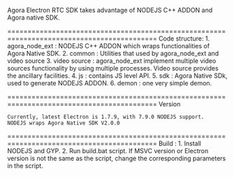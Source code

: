 Agora Electron RTC SDK takes advantage of NODEJS C++ ADDON and Agora native SDK.

===========================================================================================
Code structure:
	1. agora_node_ext : NODEJS C++ ADDON which wraps functionalities of Agora Native SDK.
	2. common : Utilities that used by agora_node_ext and video source
	3. video source : agora_node_ext implement multiple video sources functionality by using multiple processes. Video source provides the ancillary facilities.
	4. js : contains JS level API.
	5. sdk : Agora Native SDk, used to generate NODEJS ADDON.
	6. demon : one very simple demon.
	
===========================================================================================
Version

	Currently, latest Electron is 1.7.9, with 7.9.0 NODEJS support.
	NODEJS wraps Agora Native SDK V2.0.0
	
===========================================================================================
Build : 
	1. Install NODEJS and GYP.
	2. Run build.bat script. If MSVC version or Electron version is not the same as the script, change the corresponding parameters in the script.